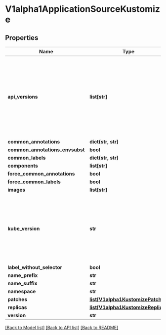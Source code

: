 # V1alpha1ApplicationSourceKustomize

## Properties
Name | Type | Description | Notes
------------ | ------------- | ------------- | -------------
**api_versions** | **list[str]** | APIVersions specifies the Kubernetes resource API versions to pass to Helm when templating manifests. By default, Argo CD uses the API versions of the target cluster. The format is [group/]version/kind. | [optional] 
**common_annotations** | **dict(str, str)** |  | [optional] 
**common_annotations_envsubst** | **bool** |  | [optional] 
**common_labels** | **dict(str, str)** |  | [optional] 
**components** | **list[str]** |  | [optional] 
**force_common_annotations** | **bool** |  | [optional] 
**force_common_labels** | **bool** |  | [optional] 
**images** | **list[str]** |  | [optional] 
**kube_version** | **str** | KubeVersion specifies the Kubernetes API version to pass to Helm when templating manifests. By default, Argo CD uses the Kubernetes version of the target cluster. | [optional] 
**label_without_selector** | **bool** |  | [optional] 
**name_prefix** | **str** |  | [optional] 
**name_suffix** | **str** |  | [optional] 
**namespace** | **str** |  | [optional] 
**patches** | [**list[V1alpha1KustomizePatch]**](V1alpha1KustomizePatch.md) |  | [optional] 
**replicas** | [**list[V1alpha1KustomizeReplica]**](V1alpha1KustomizeReplica.md) |  | [optional] 
**version** | **str** |  | [optional] 

[[Back to Model list]](../README.md#documentation-for-models) [[Back to API list]](../README.md#documentation-for-api-endpoints) [[Back to README]](../README.md)



